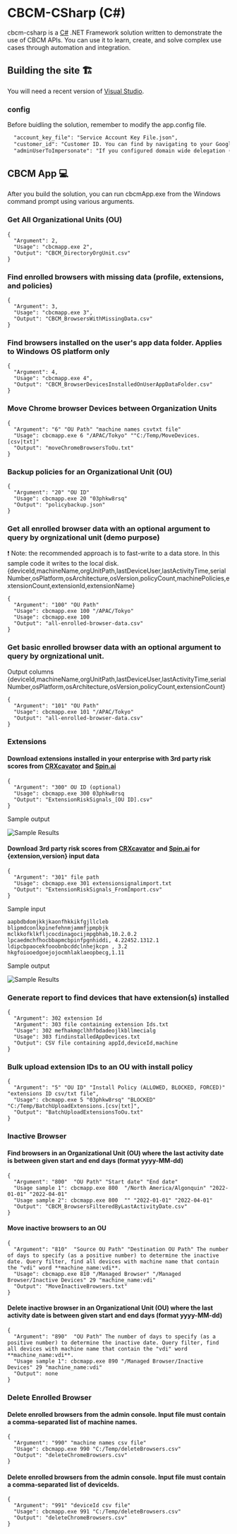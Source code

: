 # CBCM-CSharp (C#)
cbcm-csharp is a [C#](https://docs.microsoft.com/en-us/dotnet/csharp/) .NET Framework solution written to demonstrate the use of CBCM APIs.  You can use it to learn, create, and solve complex use cases through automation and integration.

## Building the site :building_construction:
You will need a recent version of [Visual Studio](https://visualstudio.microsoft.com/).

### config
Before buidling the solution, remember to modify the app.config file.
```xml
  "account_key_file": "Service Account Key File.json",
  "customer_id": "Customer ID. You can find by navigating to your Google Admin Console instance > Account > Account Settings.",
  "adminUserToImpersonate": "If you configured domain wide delegation (DwD), then you will have to provide admin/delegated admin account name."
```

## CBCM App :computer:
After you build the solution, you can run cbcmApp.exe from the Windows command prompt using various arguments.

### Get All Organizational Units (OU)
```
{
  "Argument": 2,
  "Usage": "cbcmapp.exe 2",
  "Output": "CBCM_DirectoryOrgUnit.csv"
}
```
### Find enrolled browsers with missing data (profile, extensions, and policies)
```
{
  "Argument": 3,
  "Usage": "cbcmapp.exe 3",
  "Output": "CBCM_BrowsersWithMissingData.csv"
}
```
### Find browsers installed on the user's app data folder. Applies to Windows OS platform only
```
{
  "Argument": 4,
  "Usage": "cbcmapp.exe 4",
  "Output": "CBCM_BrowserDevicesInstalledOnUserAppDataFolder.csv"
}
```

### Move Chrome browser Devices between Organization Units
```
{
  "Argument": "6" "OU Path" "machine names csvtxt file"
  "Usage": cbcmapp.exe 6 "/APAC/Tokyo" ""C:/Temp/MoveDevices.[csv|txt]"
  "Output": "moveChromeBrowsersToOu.txt"
}
```
### Backup policies for an Organizational Unit (OU)
```
{
  "Argument": "20" "OU ID"
  "Usage": cbcmapp.exe 20 "03phkw8rsq"
  "Output": "policybackup.json"
}
```
### Get all enrolled browser data with an optional argument to query by orgnizational unit (demo purpose)
:exclamation: Note: the recommended approach  is to fast-write to a data store. In this sample code it writes to the local disk.
{deviceId,machineName,orgUnitPath,lastDeviceUser,lastActivityTime,serialNumber,osPlatform,osArchitecture,osVersion,policyCount,machinePolicies,extensionCount,extensionId,extensionName}
```
{
  "Argument": "100" "OU Path"
  "Usage": cbcmapp.exe 100 "/APAC/Tokyo"
  "Usage": cbcmapp.exe 100
  "Output": "all-enrolled-browser-data.csv"
}
```
### Get basic enrolled browser data with an optional argument to query by orgnizational unit. 
Output columns {deviceId,machineName,orgUnitPath,lastDeviceUser,lastActivityTime,serialNumber,osPlatform,osArchitecture,osVersion,policyCount,extensionCount}
```
{
  "Argument": "101" "OU Path"
  "Usage": cbcmapp.exe 101 "/APAC/Tokyo"
  "Output": "all-enrolled-browser-data.csv"
}
```

### Extensions
#### Download extensions installed in your enterprise with 3rd party risk scores from [CRXcavator](https://crxcavator.io/) and [Spin.ai](https://spin.ai/platform/google-workspace/apps-security/)
```
{
  "Argument": "300" OU ID (optional)
  "Usage": cbcmapp.exe 300 03phkw8rsq
  "Output": "ExtensionRiskSignals_[OU ID].csv"
}
```
Sample output

![Sample Results](../../../blob/main/docs/ExtensionRiskSignals_FromOU.PNG)

#### Download  3rd party risk scores from [CRXcavator](https://crxcavator.io/) and [Spin.ai](https://spin.ai/platform/google-workspace/apps-security/) for {extension,version} input data
```
{
  "Argument": "301" file path
  "Usage": cbcmapp.exe 301 extensionsignalimport.txt
  "Output": "ExtensionRiskSignals_FromImport.csv"
}
```
Sample input
```
aapbdbdomjkkjkaonfhkkikfgjllcleb
blipmdconlkpinefehnmjammfjpmpbjk
mclkkofklkfljcocdinagocijmpgbhab,10.2.0.2
lpcaedmchfhocbbapmcbpinfpgnhiddi, 4.22452.1312.1
ldipcbpaocekfooobnbcddclnhejkcpn , 3.2
hkgfoiooedgoejojocmhlaklaeopbecg,1.11
```
Sample output

![Sample Results](../../../blob/main/docs/ExtensionRiskSignals_FromImport.PNG)

### Generate report to find devices that have extension(s) installed
```
{
  "Argument": 302 extension Id
  "Argument": 303 file containing extension Ids.txt
  "Usage": 302 mefhakmgclhhfbdadeojlkbllmecialg
  "Usage": 303 findinstalledAppDevices.txt
  "Output": CSV file containing appId,deviceId,machine
}
```

### Bulk upload extension IDs to an OU with install policy
```
{
  "Argument": "5" "OU ID" "Install Policy (ALLOWED, BLOCKED, FORCED)" "extensions ID csv/txt file",
  "Usage": cbcmapp.exe 5 "03phkw8rsq" "BLOCKED" "C:/Temp/BatchUploadExtensions.[csv|txt]",
  "Output": "BatchUploadExtensionsToOu.txt"
}
```

### Inactive Browser
#### Find browsers in an Organizational Unit (OU) where the last activity date is between given start and end days (format yyyy-MM-dd)
```
{
  "Argument": "800"  "OU Path" "Start date" "End date"
  "Usage sample 1": cbcmapp.exe 800  "/North America/Algonquin" "2022-01-01" "2022-04-01"
  "Usage sample 2": cbcmapp.exe 800  "" "2022-01-01" "2022-04-01"
  "Output": "CBCM_BrowsersFilteredByLastActivityDate.csv"
}
```
#### Move inactive browsers to an OU
```
{
  "Argument": "810"  "Source OU Path" "Destination OU Path" The number of days to specify (as a positive number) to determine the inactive date. Query filter, find all devices with machine name that contain the "vdi" word **machine_name:vdi**.
  "Usage": cbcmapp.exe 810 "/Managed Browser" "/Managed Browser/Inactive Devices" 29 "machine_name:vdi"
  "Output": "MoveInactiveBrowsers.txt"
}
```
#### Delete inactive browser in an Organizational Unit (OU) where the last activity date is between given start and end days (format yyyy-MM-dd)
```
{
  "Argument": "890"  "OU Path" The number of days to specify (as a positive number) to determine the inactive date. Query filter, find all devices with machine name that contain the "vdi" word **machine_name:vdi**.
  "Usage sample 1": cbcmapp.exe 890 "/Managed Browser/Inactive Devices" 29 "machine_name:vdi"
  "Output": none
}
```
### Delete Enrolled Browser
#### Delete enrolled browsers from the admin console. Input file must contain a comma-separated list of machine names.
```
{
  "Argument": "990" "machine names csv file"
  "Usage": cbcmapp.exe 990 "C:/Temp/deleteBrowsers.csv"
  "Output": "deleteChromeBrowsers.csv"
}
```
#### Delete enrolled browsers from the admin console. Input file must contain a comma-separated list of deviceIds.
```
{
  "Argument": "991" "deviceId csv file"
  "Usage": cbcmapp.exe 991 "C:/Temp/deleteBrowsers.csv"
  "Output": "deleteChromeBrowsers.csv"
}
```
